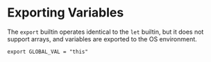 # Exporting Variables

The `export` builtin operates identical to the `let` builtin, but it does not support arrays,
and variables are exported to the OS environment.

```ion
export GLOBAL_VAL = "this"
```
